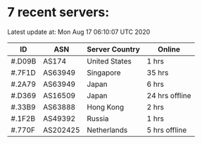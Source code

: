 # 7 recent servers:

Latest update at: Mon Aug 17 06:10:07 UTC 2020

| ID | ASN | Server Country | Online |
| -- | --- | -------------- | ------ |
| #.D09B | AS174 | United States | 1 hrs |
| #.7F1D | AS63949 | Singapore | 35 hrs |
| #.2A79 | AS63949 | Japan | 6 hrs |
| #.D369 | AS16509 | Japan | 24 hrs offline |
| #.33B9 | AS63888 | Hong Kong | 2 hrs |
| #.1F2B | AS49392 | Russia | 1 hrs |
| #.770F | AS202425 | Netherlands | 5 hrs offline |

